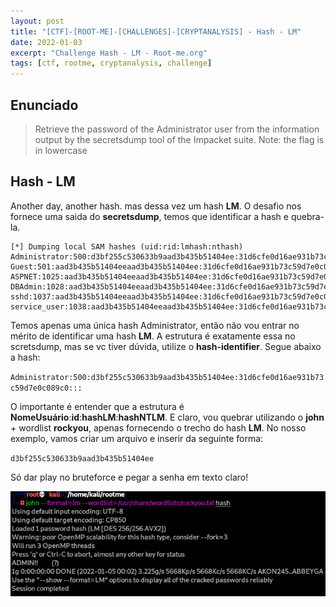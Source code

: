 ```yaml
---
layout: post
title: "[CTF]-[ROOT-ME]-[CHALLENGES]-[CRYPTANALYSIS] - Hash - LM"
date: 2022-01-03
excerpt: "Challenge Hash - LM - Root-me.org"
tags: [ctf, rootme, cryptanalysis, challenge]
---
```


## Enunciado

> Retrieve the password of the Administrator user from the information output by the secretsdump tool of the Impacket suite.
> Note: the flag is in lowercase

## Hash - LM

Another day, another hash. mas dessa vez um hash __LM__. O desafio nos fornece uma saida do __secretsdump__, temos que identificar a hash e quebra-la. 
```
[*] Dumping local SAM hashes (uid:rid:lmhash:nthash)
Administrator:500:d3bf255c530633b9aad3b435b51404ee:31d6cfe0d16ae931b73c59d7e0c089c0:::
Guest:501:aad3b435b51404eeaad3b435b51404ee:31d6cfe0d16ae931b73c59d7e0c089c0:::
ASPNET:1025:aad3b435b51404eeaad3b435b51404ee:31d6cfe0d16ae931b73c59d7e0c089c0:::
DBAdmin:1028:aad3b435b51404eeaad3b435b51404ee:31d6cfe0d16ae931b73c59d7e0c089c0:::
sshd:1037:aad3b435b51404eeaad3b435b51404ee:31d6cfe0d16ae931b73c59d7e0c089c0:::
service_user:1038:aad3b435b51404eeaad3b435b51404ee:31d6cfe0d16ae931b73c59d7e0c089c0:::
```

Temos apenas uma única hash Administrator, então não vou entrar no mérito de identificar uma hash __LM__. A estrutura é exatamente essa no scretsdump, mas se vc tiver dúvida, utilize o __hash-identifier__. Segue abaixo a hash:

`Administrator:500:d3bf255c530633b9aad3b435b51404ee:31d6cfe0d16ae931b73c59d7e0c089c0:::`

O importante é entender que a estrutura é __NomeUsuário__:__id__:__hashLM__:__hashNTLM__. E claro, vou quebrar utilizando o __john__ + wordlist __rockyou__, apenas fornecendo o trecho do hash __LM__. No nosso exemplo, vamos criar um arquivo e inserir da seguinte forma: 

`d3bf255c530633b9aad3b435b51404ee`

Só dar play no bruteforce e pegar a senha em texto claro!

![Hash - LM](/img_posts/ctf/rootme/cryptanalysis/hash-lm.png)






